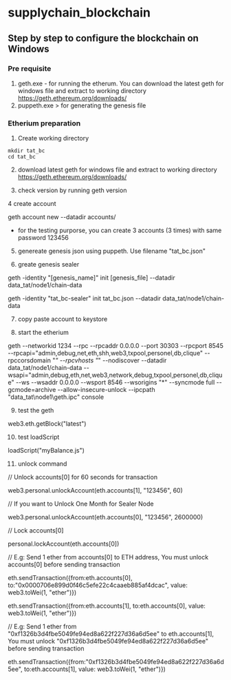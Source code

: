 # supplychain_blockchain

## Step by step to configure the blockchain on Windows

### Pre requisite
1. geth.exe - for running the etherum. You can download the latest geth for windows file and extract to working directory https://geth.ethereum.org/downloads/
2. puppeth.exe > for generating the genesis file

### Etherium preparation

1. Create working directory
````
mkdir tat_bc
cd tat_bc
````
2. download latest geth for windows file and extract to working directory
https://geth.ethereum.org/downloads/

3. check version by running
geth version

4 create account

geth account new --datadir accounts/

* for the testing purporse, you can create 3 accounts (3 times) with same password 123456

5. genereate genesis json using puppeth. Use filename "tat_bc.json"

6. greate genesis sealer

geth -identity "[genesis_name]" init [genesis_file] --datadir data_tat/node1/chain-data

geth -identity "tat_bc-sealer" init tat_bc.json --datadir data_tat/node1/chain-data

7. copy paste account to keystore

8. start the etherium

geth --networkid 1234 --rpc --rpcaddr 0.0.0.0 --port 30303 --rpcport 8545 --rpcapi="admin,debug,net,eth,shh,web3,txpool,personel,db,clique" --rpccorsdomain "*" --rpcvhosts "*" --nodiscover --datadir data_tat/node1/chain-data --wsapi="admin,debug,eth,net,web3,network,debug,txpool,personel,db,clique" --ws --wsaddr 0.0.0.0 --wsport 8546 --wsorigins "*" --syncmode full --gcmode=archive --allow-insecure-unlock --ipcpath "data_tat\node1\geth.ipc" console 

9. test the geth

web3.eth.getBlock("latest")

10. test loadScript

loadScript("myBalance.js")

11. unlock command

// Unlock accounts[0] for 60 seconds for transaction

web3.personal.unlockAccount(eth.accounts[1], "123456", 60)

// If you want to Unlock One Month for Sealer Node

web3.personal.unlockAccount(eth.accounts[0], "123456", 2600000)

// Lock accounts[0]

personal.lockAccount(eth.accounts[0])


// E.g: Send 1 ether from accounts[0] to ETH address, You must unlock accounts[0] before sending transaction

eth.sendTransaction({from:eth.accounts[0], to:"0x0000706e899d0f46c5efe22c4caaeb885af4dcac", value: web3.toWei(1, "ether")})

eth.sendTransaction({from:eth.accounts[1], to:eth.accounts[0], value: web3.toWei(1, "ether")})

// E.g: Send 1 ether from "0xf1326b3d4fbe5049fe94ed8a622f227d36a6d5ee" to eth.accounts[1], You must unlock "0xf1326b3d4fbe5049fe94ed8a622f227d36a6d5ee" before sending transaction

eth.sendTransaction({from:"0xf1326b3d4fbe5049fe94ed8a622f227d36a6d5ee", to:eth.accounts[1], value: web3.toWei(1, "ether")})



